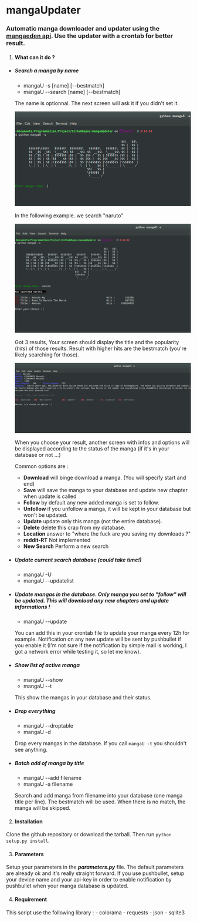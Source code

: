 mangaUpdater
============

### Automatic manga downloader and updater using the [mangaeden api](http://www.mangaeden.com/api/). Use the updater with a crontab for better result.

1. #### What can it do ?

  * ##### Search a manga by name
     * mangaU -s [name] [--bestmatch]
     * mangaU --search [name] [--bestmatch]

     The name is optionnal. The next screen will ask it if you didn't set it.
	
     ![screenshot 1](https://raw.githubusercontent.com/maclandrol/mangaUpdater/master/tests/screenshots/Screenshot%20from%202015-01-24%2003:15:03.png)
	
     In the following example. we search "naruto"
	
     ![screenshot 1](https://raw.githubusercontent.com/maclandrol/mangaUpdater/master/tests/screenshots/Screenshot%20from%202015-01-24%2003:15:16.png)
	
     
     Got 3 results, Your screen should display the title and the popularity (*hits*) of those results. Result with higher hits are the bestmatch (you're likely searching for those).
	
     ![screenshot 1](https://raw.githubusercontent.com/maclandrol/mangaUpdater/master/tests/screenshots/Screenshot%20from%202015-01-24%2003:15:31.png)
	
     When you choose your result, another screen with infos and options will be displayed according to the status of the manga (if it's in your database or not ...)
	
     Common options are :
       + **Download** will binge download a manga. (You will specify start and end)
       + **Save** will save the manga to your database and update new chapter when update is called 
       + **Follow** by default any new added manga is set to follow.  
       + **Unfollow** if you unfollow a manga, it will be kept in your database but won't be updated. 
       + **Update** update only this manga (not the entire database). 
       + **Delete** delete this crap from my database. 
       + **Location** answer to "where the fuck are you saving my downloads ?" 
       + **reddit-RT** Not implemented 
       + **New Search** Perform a new search 

	
  * ##### Update current search database (could take time!)
    * mangaU -U
    * mangaU --updatelist

  * ##### Update mangas in the database. Only manga you set to "follow" will be updated. This will download any new chapters and update informations !
    * mangaU --update
    
    You can add this in your crontab file to update your manga every 12h for example. Notification on any new update will be sent by pushbullet if you enable it (I'm not sure if the notification by simple mail is working, I got a network error while testing it, so let me know).

  * ##### Show list of active manga
    * mangaU --show
    * mangaU --t
    
    This show the mangas in your database and their status.

  * ##### Drop everything
    * mangaU --droptable
    * mangaU -d

    Drop every mangas in the database. If you call `mangaU -t` you shouldn't see anything.

  * ##### Batch add of manga by title
    * mangaU --add filename
    * mangaU -a filename

    Search and add manga from filename into your database (one manga title per line). The bestmatch will be used. When there is no match, the manga will be skipped.

2. #### Installation
    
  Clone the github repository or download the tarball. Then run `python setup.py install`.

3. #### Parameters

  Setup your parameters in the _**parameters.py**_ file. The default parameters are already ok and it's really straight forward.
  If you use pushbullet, setup your device name and your api-key in order to enable notification by pushbullet when your manga database is updated.


4. #### Requirement

  This script use the following library :
    - colorama
    - requests
    - json
    - sqlite3
